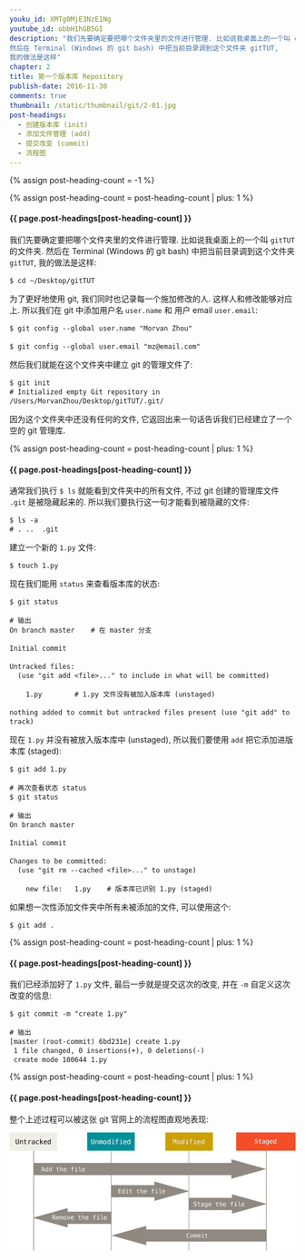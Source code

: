 ```yaml
---
youku_id: XMTg0MjE3NzE1Ng
youtube_id: obbH1hGB5GI
description: "我们先要确定要把哪个文件夹里的文件进行管理. 比如说我桌面上的一个叫 gitTUT 的文件夹.
然后在 Terminal (Windows 的 git bash) 中把当前目录调到这个文件夹 gitTUT,
我的做法是这样"
chapter: 2
title: 第一个版本库 Repository
publish-date: 2016-11-30
comments: true
thumbnail: /static/thumbnail/git/2-01.jpg
post-headings:
  - 创建版本库 (init)
  - 添加文件管理 (add)
  - 提交改变 (commit)
  - 流程图
---
```

{% assign post-heading-count = -1 %}




{% assign post-heading-count = post-heading-count | plus: 1 %}
<h4 class="tut-h4-pad" id="{{ page.post-headings[post-heading-count] }}">{{ page.post-headings[post-heading-count] }}</h4>

我们先要确定要把哪个文件夹里的文件进行管理. 比如说我桌面上的一个叫 `gitTUT` 的文件夹.
然后在 Terminal (Windows 的 git bash) 中把当前目录调到这个文件夹 `gitTUT`,
我的做法是这样: 

```shell
$ cd ~/Desktop/gitTUT
```

为了更好地使用 git, 我们同时也记录每一个施加修改的人. 这样人和修改能够对应上.
所以我们在 git 中添加用户名 `user.name` 和 用户 email `user.email`:

```shell
$ git config --global user.name "Morvan Zhou"

$ git config --global user.email "mz@email.com"
```

然后我们就能在这个文件夹中建立 git 的管理文件了:

```shell
$ git init
# Initialized empty Git repository in /Users/MorvanZhou/Desktop/gitTUT/.git/
```

因为这个文件夹中还没有任何的文件, 它返回出来一句话告诉我们已经建立了一个空的 git 管理库.

{% assign post-heading-count = post-heading-count | plus: 1 %}
<h4 class="tut-h4-pad" id="{{ page.post-headings[post-heading-count] }}">{{ page.post-headings[post-heading-count] }}</h4>

通常我们执行 `$ ls` 就能看到文件夹中的所有文件, 不过 git 创建的管理库文件 `.git` 是被隐藏起来的.
所以我们要执行这一句才能看到被隐藏的文件:

```shell
$ ls -a
# .	..	.git
```

建立一个新的 `1.py` 文件:

```shell
$ touch 1.py
```

现在我们能用 `status` 来查看版本库的状态:

```shell
$ git status

# 输出
On branch master    # 在 master 分支

Initial commit

Untracked files:    
  (use "git add <file>..." to include in what will be committed)

	1.py        # 1.py 文件没有被加入版本库 (unstaged)

nothing added to commit but untracked files present (use "git add" to track)
```

现在 `1.py` 并没有被放入版本库中 (unstaged), 所以我们要使用 `add` 把它添加进版本库 (staged):

```shell
$ git add 1.py

# 再次查看状态 status
$ git status

# 输出
On branch master

Initial commit

Changes to be committed:
  (use "git rm --cached <file>..." to unstage)

	new file:   1.py    # 版本库已识别 1.py (staged)
```

如果想一次性添加文件夹中所有未被添加的文件, 可以使用这个:

```shell
$ git add .
```

{% assign post-heading-count = post-heading-count | plus: 1 %}
<h4 class="tut-h4-pad" id="{{ page.post-headings[post-heading-count] }}">{{ page.post-headings[post-heading-count] }}</h4>

我们已经添加好了 `1.py` 文件, 最后一步就是提交这次的改变, 并在 `-m` 自定义这次改变的信息:

```shell
$ git commit -m "create 1.py"

# 输出
[master (root-commit) 6bd231e] create 1.py
 1 file changed, 0 insertions(+), 0 deletions(-)
 create mode 100644 1.py
```

{% assign post-heading-count = post-heading-count | plus: 1 %}
<h4 class="tut-h4-pad" id="{{ page.post-headings[post-heading-count] }}">{{ page.post-headings[post-heading-count] }}</h4>

整个上述过程可以被这张 git 官网上的流程图直观地表现:

<img class="course-image" src="/static/results/git/2-1-1.png" alt="{{ page.title }}{% increment image-count %}">
